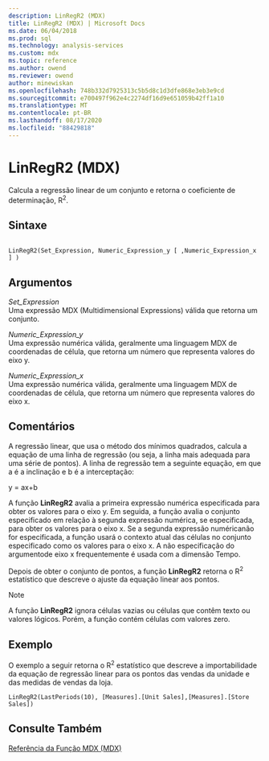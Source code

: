 ```yaml
---
description: LinRegR2 (MDX)
title: LinRegR2 (MDX) | Microsoft Docs
ms.date: 06/04/2018
ms.prod: sql
ms.technology: analysis-services
ms.custom: mdx
ms.topic: reference
ms.author: owend
ms.reviewer: owend
author: minewiskan
ms.openlocfilehash: 748b332d7925313c5b5d8c1d3dfe868e3eb3e9cd
ms.sourcegitcommit: e700497f962e4c2274df16d9e651059b42ff1a10
ms.translationtype: MT
ms.contentlocale: pt-BR
ms.lasthandoff: 08/17/2020
ms.locfileid: "88429818"
---
```

# <a name="linregr2-mdx"></a>LinRegR2 (MDX)


  Calcula a regressão linear de um conjunto e retorna o coeficiente de determinação, R<sup>2</sup>.  
  
## <a name="syntax"></a>Sintaxe  
  
```  
  
LinRegR2(Set_Expression, Numeric_Expression_y [ ,Numeric_Expression_x ] )  
```  
  
## <a name="arguments"></a>Argumentos  
 *Set_Expression*  
 Uma expressão MDX (Multidimensional Expressions) válida que retorna um conjunto.  
  
 *Numeric_Expression_y*  
 Uma expressão numérica válida, geralmente uma linguagem MDX de coordenadas de célula, que retorna um número que representa valores do eixo y.  
  
 *Numeric_Expression_x*  
 Uma expressão numérica válida, geralmente uma linguagem MDX de coordenadas de célula, que retorna um número que representa valores do eixo x.  
  
## <a name="remarks"></a>Comentários  
 A regressão linear, que usa o método dos mínimos quadrados, calcula a equação de uma linha de regressão (ou seja, a linha mais adequada para uma série de pontos). A linha de regressão tem a seguinte equação, em que a é a inclinação e b é a interceptação:  
  
 y = ax+b  
  
 A função **LinRegR2** avalia a primeira expressão numérica especificada para obter os valores para o eixo y. Em seguida, a função avalia o conjunto especificado em relação à segunda expressão numérica, se especificada, para obter os valores para o eixo x. Se a segunda expressão numéricanão for especificada, a função usará o contexto atual das células no conjunto especificado como os valores para o eixo x. A não especificação do argumentode eixo x frequentemente é usada com a dimensão Tempo.  
  
 Depois de obter o conjunto de pontos, a função **LinRegR2** retorna o R<sup>2</sup> estatístico que descreve o ajuste da equação linear aos pontos.  
  
> [!NOTE]  
>  A função **LinRegR2** ignora células vazias ou células que contêm texto ou valores lógicos. Porém, a função contém células com valores zero.  
  
## <a name="example"></a>Exemplo  
 O exemplo a seguir retorna o R<sup>2</sup> estatístico que descreve a importabilidade da equação de regressão linear para os pontos das vendas da unidade e das medidas de vendas da loja.  
  
```  
LinRegR2(LastPeriods(10), [Measures].[Unit Sales],[Measures].[Store Sales])  
```  
  
## <a name="see-also"></a>Consulte Também  
 [Referência da Função MDX &#40;MDX&#41;](../mdx/mdx-function-reference-mdx.md)  
  
  
